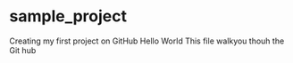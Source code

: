 # sample_project
Creating my first project on GitHub
Hello World
This file walkyou thouh the Git hub
